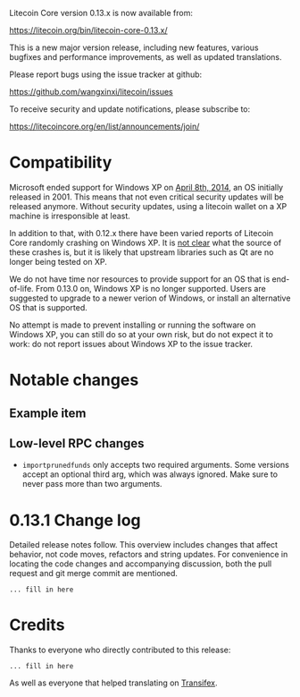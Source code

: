 Litecoin Core version 0.13.x is now available from:

  <https://litecoin.org/bin/litecoin-core-0.13.x/>

This is a new major version release, including new features, various bugfixes
and performance improvements, as well as updated translations.

Please report bugs using the issue tracker at github:

  <https://github.com/wangxinxi/litecoin/issues>

To receive security and update notifications, please subscribe to:

  <https://litecoincore.org/en/list/announcements/join/>

Compatibility
==============

Microsoft ended support for Windows XP on [April 8th, 2014](https://www.microsoft.com/en-us/WindowsForBusiness/end-of-xp-support),
an OS initially released in 2001. This means that not even critical security
updates will be released anymore. Without security updates, using a litecoin
wallet on a XP machine is irresponsible at least.

In addition to that, with 0.12.x there have been varied reports of Litecoin Core
randomly crashing on Windows XP. It is [not clear](https://github.com/wangxinxi/litecoin/issues/7681#issuecomment-217439891)
what the source of these crashes is, but it is likely that upstream
libraries such as Qt are no longer being tested on XP.

We do not have time nor resources to provide support for an OS that is
end-of-life. From 0.13.0 on, Windows XP is no longer supported. Users are
suggested to upgrade to a newer verion of Windows, or install an alternative OS
that is supported.

No attempt is made to prevent installing or running the software on Windows XP,
you can still do so at your own risk, but do not expect it to work: do not
report issues about Windows XP to the issue tracker.

Notable changes
===============

Example item
--------------

Low-level RPC changes
---------------------

- `importprunedfunds` only accepts two required arguments. Some versions accept
  an optional third arg, which was always ignored. Make sure to never pass more
  than two arguments.


0.13.1 Change log
=================

Detailed release notes follow. This overview includes changes that affect
behavior, not code moves, refactors and string updates. For convenience in locating
the code changes and accompanying discussion, both the pull request and
git merge commit are mentioned.

    ... fill in here

Credits
=======

Thanks to everyone who directly contributed to this release:

    ... fill in here

As well as everyone that helped translating on [Transifex](https://www.transifex.com/projects/p/litecoin/).
